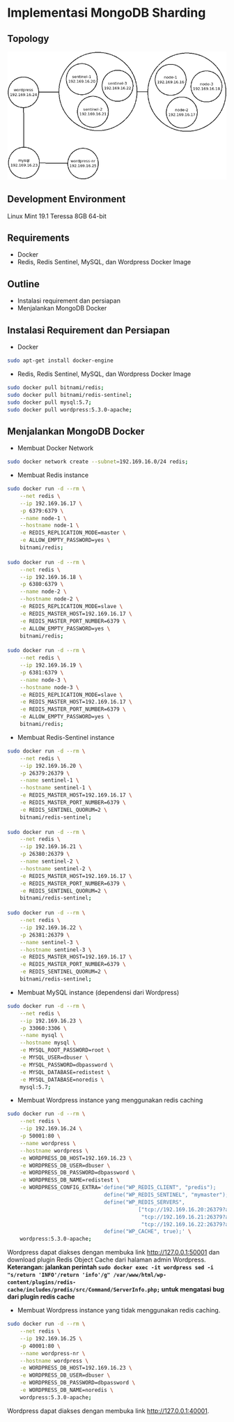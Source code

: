 # Implementasi MongoDB Sharding #
## Topology ##
![topologi](Topologi.png)

## Development Environment ##
Linux Mint 19.1 Teressa 8GB 64-bit

## Requirements ##
- Docker
- Redis, Redis Sentinel, MySQL, dan Wordpress Docker Image

## Outline ##
- Instalasi requirement dan persiapan
- Menjalankan MongoDB Docker

## Instalasi Requirement dan Persiapan ##
- Docker
 ```bash
sudo apt-get install docker-engine
 ```
- Redis, Redis Sentinel, MySQL, dan Wordpress Docker Image
 ```bash
sudo docker pull bitnami/redis;
sudo docker pull bitnami/redis-sentinel;
sudo docker pull mysql:5.7;
sudo docker pull wordpress:5.3.0-apache;
 ```

## Menjalankan MongoDB Docker ##
- Membuat Docker Network
```bash
sudo docker network create --subnet=192.169.16.0/24 redis;
```

- Membuat Redis instance
```bash
sudo docker run -d --rm \
    --net redis \
    --ip 192.169.16.17 \
    -p 6379:6379 \
    --name node-1 \
    --hostname node-1 \
    -e REDIS_REPLICATION_MODE=master \
    -e ALLOW_EMPTY_PASSWORD=yes \
    bitnami/redis;

sudo docker run -d --rm \
    --net redis \
    --ip 192.169.16.18 \
    -p 6380:6379 \
    --name node-2 \
    --hostname node-2 \
    -e REDIS_REPLICATION_MODE=slave \
    -e REDIS_MASTER_HOST=192.169.16.17 \
    -e REDIS_MASTER_PORT_NUMBER=6379 \
    -e ALLOW_EMPTY_PASSWORD=yes \
    bitnami/redis;

sudo docker run -d --rm \
    --net redis \
    --ip 192.169.16.19 \
    -p 6381:6379 \
    --name node-3 \
    --hostname node-3 \
    -e REDIS_REPLICATION_MODE=slave \
    -e REDIS_MASTER_HOST=192.169.16.17 \
    -e REDIS_MASTER_PORT_NUMBER=6379 \
    -e ALLOW_EMPTY_PASSWORD=yes \
    bitnami/redis;
```

- Membuat Redis-Sentinel instance
```bash
sudo docker run -d --rm \
    --net redis \
    --ip 192.169.16.20 \
    -p 26379:26379 \
    --name sentinel-1 \
    --hostname sentinel-1 \
    -e REDIS_MASTER_HOST=192.169.16.17 \
    -e REDIS_MASTER_PORT_NUMBER=6379 \
    -e REDIS_SENTINEL_QUORUM=2 \
    bitnami/redis-sentinel;

sudo docker run -d --rm \
    --net redis \
    --ip 192.169.16.21 \
    -p 26380:26379 \
    --name sentinel-2 \
    --hostname sentinel-2 \
    -e REDIS_MASTER_HOST=192.169.16.17 \
    -e REDIS_MASTER_PORT_NUMBER=6379 \
    -e REDIS_SENTINEL_QUORUM=2 \
    bitnami/redis-sentinel;

sudo docker run -d --rm \
    --net redis \
    --ip 192.169.16.22 \
    -p 26381:26379 \
    --name sentinel-3 \
    --hostname sentinel-3 \
    -e REDIS_MASTER_HOST=192.169.16.17 \
    -e REDIS_MASTER_PORT_NUMBER=6379 \
    -e REDIS_SENTINEL_QUORUM=2 \
    bitnami/redis-sentinel;
```

- Membuat MySQL instance (dependensi dari Wordpress)
```bash
sudo docker run -d --rm \
    --net redis \
    --ip 192.169.16.23 \
    -p 33060:3306 \
    --name mysql \
    --hostname mysql \
    -e MYSQL_ROOT_PASSWORD=root \
    -e MYSQL_USER=dbuser \
    -e MYSQL_PASSWORD=dbpassword \
    -e MYSQL_DATABASE=redistest \
    -e MYSQL_DATABASE=noredis \
    mysql:5.7;
```

- Membuat Wordpress instance yang menggunakan redis caching
```bash
sudo docker run -d --rm \
    --net redis \
    --ip 192.169.16.24 \
    -p 50001:80 \
    --name wordpress \
    --hostname wordpress \
    -e WORDPRESS_DB_HOST=192.169.16.23 \
    -e WORDPRESS_DB_USER=dbuser \
    -e WORDPRESS_DB_PASSWORD=dbpassword \
    -e WORDPRESS_DB_NAME=redistest \
    -e WORDPRESS_CONFIG_EXTRA='define("WP_REDIS_CLIENT", "predis");
                               define("WP_REDIS_SENTINEL", "mymaster");
                               define("WP_REDIS_SERVERS",
                                          ["tcp://192.169.16.20:26379?alias=sentinel-1",
                                           "tcp://192.169.16.21:26379?alias=sentinel-2",
                                           "tcp://192.169.16.22:26379?alias=sentinel-3"]); \
                               define("WP_CACHE", true);' \
    wordpress:5.3.0-apache;
```
Wordpress dapat diakses dengan membuka link http://127.0.0.1:50001 dan download plugin Redis Object Cache dari halaman admin Wordpress.
**Keterangan: jalankan perintah ```sudo docker exec -it wordpress sed -i "s/return 'INFO'/return 'info'/g" /var/www/html/wp-content/plugins/redis-cache/includes/predis/src/Command/ServerInfo.php;``` untuk mengatasi bug dari plugin redis cache**

- Membuat Wordpress instance yang tidak menggunakan redis caching.
```bash
sudo docker run -d --rm \
    --net redis \
    --ip 192.169.16.25 \
    -p 40001:80 \
    --name wordpress-nr \
    --hostname wordpress \
    -e WORDPRESS_DB_HOST=192.169.16.23 \
    -e WORDPRESS_DB_USER=dbuser \
    -e WORDPRESS_DB_PASSWORD=dbpassword \
    -e WORDPRESS_DB_NAME=noredis \
    wordpress:5.3.0-apache;
```
Wordpress dapat diakses dengan membuka link http://127.0.0.1:40001.